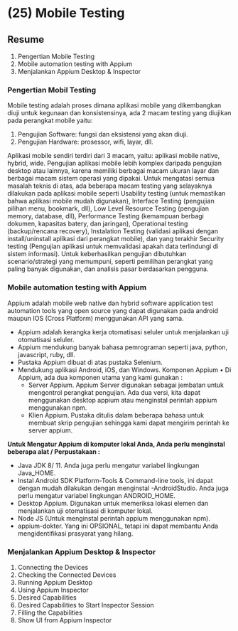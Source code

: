 # (25) Mobile Testing
## Resume
1. Pengertian Mobile Testing
2. Mobile automation testing with Appium
3. Menjalankan Appium Desktop & Inspector

### Pengertian Mobil Testing

Mobile testing adalah proses dimana aplikasi mobile yang dikembangkan diuji untuk kegunaan dan konsistensinya, ada 2 macam testing yang diujikan pada perangkat mobile yaitu:

1. Pengujian Software: fungsi dan eksistensi yang akan diuji.
2. Pengujian Hardware: prosessor, wifi, layar, dll.

Aplikasi mobile sendiri terdiri dari 3 macam, yaitu: aplikasi mobile native, hybrid, wide. Pengujian aplikasi mobile lebih komplex daripada pengujian desktop atau lainnya, karena memiliki berbagai macam ukuran layar dan berbagai macam sistem operasi yang dipakai. Untuk mengatasi semua masalah teknis di atas, ada beberapa macam testing yang selayaknya dilakukan pada aplikasi mobile seperti Usability testing (untuk memastikan bahwa aplikasi mobile mudah digunakan), Interface Testing (pengujian pilihan menu, bookmark, dll), Low Level Resource Testing (pengujian memory, database, dll), Performance Testing (kemampuan berbagi dokumen, kapasitas batery, dan jaringan), Operational testing (backup/rencana recovery), Instalation Testing (validasi aplikasi dengan install/uninstall aplikasi dari perangkat mobile), dan yang terakhir Security testing (Pengujian aplikasi untuk memvalidasi apakah data terlindungi di sistem informasi). Untuk keberhasilkan pengujian dibutuhkan scenario/strategi yang memumpuni, seperti pemilihan perangkat yang paling banyak digunakan, dan analisis pasar berdasarkan pengguna.

### Mobile automation testing with Appium

Appium adalah mobile web native dan hybrid software application test automation tools yang open source yang dapat digunakan pada android maupun IOS (Cross Platform) menggunakan API yang sama.

- Appium adalah kerangka kerja otomatisasi seluler untuk menjalankan uji otomatisasi seluler.
- Appium mendukung banyak bahasa pemrograman seperti java, python,
javascript, ruby, dll.
- Pustaka Appium dibuat di atas pustaka Selenium.
- Mendukung aplikasi Android, iOS, dan Windows.
Komponen Appium
• Di Appium, ada dua komponen utama yang kami gunakan :
    - Server Appium. Appium Server digunakan sebagai jembatan untuk mengontrol perangkat pengujian. Ada dua versi, kita dapat menggunakan desktop appium atau menginstal perintah appium menggunakan npm.
    - Klien Appium. Pustaka ditulis dalam beberapa bahasa untuk membuat skrip pengujian sehingga kami dapat mengirim perintah ke server appium.

**Untuk Mengatur Appium di komputer lokal Anda, Anda perlu menginstal beberapa alat /
Perpustakaan :**

- Java JDK 8/ 11. Anda juga perlu mengatur variabel lingkungan Java_HOME.
- Instal Android SDK Platform-Tools & Command-line tools, ini dapat dengan mudah dilakukan dengan menginstal
-AndroidStudio. Anda juga perlu mengatur variabel lingkungan ANDROID_HOME.
- Desktop Appium. Digunakan untuk memeriksa lokasi elemen dan menjalankan uji otomatisasi di komputer lokal.
- Node JS (Untuk menginstal perintah appium menggunakan npm).
- appium-dokter. Yang ini OPSIONAL, tetapi ini dapat membantu Anda mengidentifikasi prasyarat yang hilang.

### Menjalankan Appium Desktop & Inspector

1. Connecting the Devices
2. Checking the Connected Devices
3. Running Appium Desktop
4. Using Appium Inspector
5. Desired Capabilities
6. Desired Capabilities to Start Inspector Session
7. Filling the Capabilities
8. Show UI from Appium Inspector
